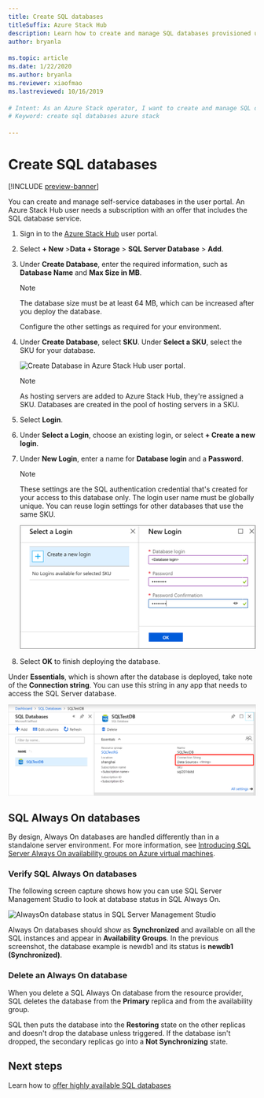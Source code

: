 ```yaml
---
title: Create SQL databases
titleSuffix: Azure Stack Hub
description: Learn how to create and manage SQL databases provisioned using the SQL resource provider adapter.
author: bryanla

ms.topic: article
ms.date: 1/22/2020
ms.author: bryanla
ms.reviewer: xiaofmao
ms.lastreviewed: 10/16/2019

# Intent: As an Azure Stack operator, I want to create and manage SQL databases provisiuoned using the SQL resource provider adapter.
# Keyword: create sql databases azure stack

---
```


# Create SQL databases

[!INCLUDE [preview-banner](../includes/sql-mysql-rp-limit-access.md)]

You can create and manage self-service databases in the user portal. An Azure Stack Hub user needs a subscription with an offer that includes the SQL database service.

1. Sign in to the [Azure Stack Hub](azure-stack-overview.md) user portal.

2. Select **+ New** &gt;**Data + Storage** &gt; **SQL Server Database** &gt; **Add**.

3. Under **Create Database**, enter the required information, such as **Database Name** and **Max Size in MB**.

   >[!NOTE]
   >The database size must be at least 64 MB, which can be increased after you deploy the database.

   Configure the other settings as required for your environment.

4. Under **Create Database**, select **SKU**. Under **Select a SKU**, select the SKU for your database.

   ![Create Database in Azure Stack Hub user portal.](./media/azure-stack-sql-rp-deploy/newsqldba.png)

   >[!NOTE]
   >As hosting servers are added to Azure Stack Hub, they're assigned a SKU. Databases are created in the pool of hosting servers in a SKU.

5. Select **Login**.

6. Under **Select a Login**, choose an existing login, or select **+ Create a new login**.

7. Under **New Login**, enter a name for **Database login** and a **Password**.

   >[!NOTE]
   >These settings are the SQL authentication credential that's created for your access to this database only. The login user name must be globally unique. You can reuse login settings for other databases that use the same SKU.

   ![Create a new database login in Azure Stack Hub user portal](./media/azure-stack-sql-rp-deploy/create-new-login-a.png)

8. Select **OK** to finish deploying the database.

Under **Essentials**, which is shown after the database is deployed, take note of the **Connection string**. You can use this string in any app that needs to access the SQL Server database.

![Retrieve the connection string for the SQL Server database](./media/azure-stack-sql-rp-deploy/sql-db-settings-a.png)

## SQL Always On databases

By design, Always On databases are handled differently than in a standalone server environment. For more information, see [Introducing SQL Server Always On availability groups on Azure virtual machines](/azure/virtual-machines/windows/sql/virtual-machines-windows-portal-sql-availability-group-overview).

### Verify SQL Always On databases

The following screen capture shows how you can use SQL Server Management Studio to look at database status in SQL Always On.

![AlwaysOn database status in SQL Server Management Studio](./media/azure-stack-sql-rp-deploy/verify-always-on.png)

Always On databases should show as **Synchronized** and available on all the SQL instances and appear in **Availability Groups**. In the previous screenshot, the database example is newdb1 and its status is **newdb1 (Synchronized)**.

### Delete an Always On database

When you delete a SQL Always On database from the resource provider, SQL deletes the database from the **Primary** replica and from the availability group.

SQL then puts the database into the **Restoring** state on the other replicas and doesn't drop the database unless triggered. If the database isn't dropped, the secondary replicas go into a **Not Synchronizing** state.

## Next steps

Learn how to [offer highly available SQL databases](azure-stack-tutorial-sql.md)
